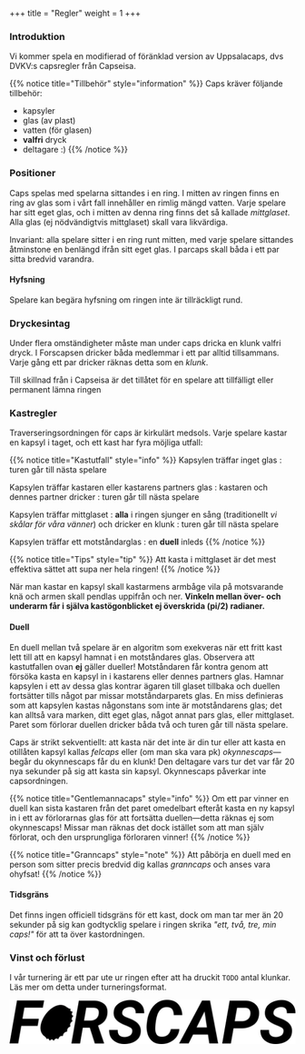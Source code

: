 +++
title = "Regler"
weight = 1
+++

### Introduktion
Vi kommer spela en modifierad of föränklad version av Uppsalacaps, dvs DVKV:s capsregler från Capseisa.


{{% notice title="Tillbehör" style="information" %}}
Caps kräver följande tillbehör:
- kapsyler
- glas (av plast)
- vatten (för glasen)
- **valfri** dryck
- deltagare :)
{{% /notice %}}

### Positioner
Caps spelas med spelarna sittandes i en ring. I mitten av ringen finns en ring av glas som i vårt fall
innehåller en rimlig mängd vatten. Varje spelare har sitt eget glas, och i mitten av denna ring finns det
så kallade *mittglaset*. Alla glas (ej nödvändigtvis mittglaset) skall vara likvärdiga.

Invariant: alla spelare sitter i en ring runt mitten, med varje spelare sittandes åtminstone en benlängd
ifrån sitt eget glas. I parcaps skall båda i ett par sitta bredvid varandra.

#### Hyfsning
Spelare kan begära hyfsning om ringen inte är tillräckligt rund. 

### Dryckesintag
Under flera omständigheter måste man under caps dricka en klunk valfri dryck.
I Forscapsen dricker båda medlemmar i ett par alltid tillsammans. Varje gång
ett par dricker räknas detta som en *klunk*. 

Till skillnad från i Capseisa är det tillåtet för en spelare att tillfälligt eller
permanent lämna ringen

### Kastregler
Traverseringsordningen för caps är kirkulärt medsols. Varje spelare kastar en kapsyl i taget,
och ett kast har fyra möjliga utfall:

{{% notice title="Kastutfall" style="info" %}}
Kapsylen träffar inget glas
: turen går till nästa spelare

Kapsylen träffar kastaren eller kastarens partners glas
: kastaren och dennes partner dricker
: turen går till nästa spelare

Kapsylen träffar mittglaset
: **alla** i ringen sjunger en sång (traditionellt *vi skålar för våra vänner*) och dricker en klunk
: turen går till nästa spelare

Kapsylen träffar ett motståndarglas
: en **duell** inleds
{{% /notice %}}

{{% notice title="Tips" style="tip" %}}
Att kasta i mittglaset är det mest effektiva sättet att supa ner hela ringen!
{{% /notice %}}

När man kastar en kapsyl skall kastarmens armbåge vila på motsvarande knä och
armen skall pendlas uppifrån och ner. **Vinkeln mellan över- och underarm får i själva
kastögonblicket ej överskrida (pi/2) radianer.**

#### Duell
En duell mellan två spelare är en algoritm som exekveras
när ett fritt kast lett till att en kapsyl hamnat i en motståndares
glas. Observera att kastutfallen ovan **ej** gäller dueller!
Motståndaren får kontra genom att försöka kasta en kapsyl in i kastarens eller dennes partners glas.
Hamnar kapsylen i ett av dessa glas kontrar ägaren till glaset tillbaka och duellen fortsätter
tills något par missar motståndarparets glas. En miss definieras som att kapsylen kastas någonstans
som inte är motståndarens glas; det kan alltså vara marken, ditt eget glas, något annat pars glas,
eller mittglaset. Paret som förlorar duellen dricker båda två och turen går till nästa spelare.

Caps är strikt sekventiellt: att kasta när det inte är din tur eller att kasta en otillåten kapsyl
kallas *felcaps* eller (om man ska vara pk) *okynnescaps*—begår du okynnescaps får du en klunk!
Den deltagare vars tur det var
får 20 nya sekunder på sig att kasta sin kapsyl. Okynnescaps påverkar inte capsordningen.

{{% notice title="Gentlemannacaps" style="info" %}}
Om ett par vinner en duell kan sista kastaren från det paret omedelbart efteråt 
kasta en ny kapsyl in i ett av förlorarnas glas för att fortsätta duellen—detta räknas
ej som okynnescaps! Missar man räknas det dock istället som att man själv förlorat, och
den ursprungliga förloraren vinner!
{{% /notice %}}

{{% notice title="Granncaps" style="note" %}}
Att påbörja en duell med en person som sitter precis bredvid dig kallas *granncaps* och anses vara ohyfsat!
{{% /notice %}}

#### Tidsgräns
Det finns ingen officiell tidsgräns för ett kast, dock om man tar mer än 20 sekunder på sig kan
godtycklig spelare i ringen skrika *"ett, två, tre, min caps!"* för att ta över kastordningen.


### Vinst och förlust
I vår turnering är ett par ute ur ringen efter att ha druckit `TODO` antal klunkar. Läs mer om detta
under turneringsformat.




![Logo](/logo.png)